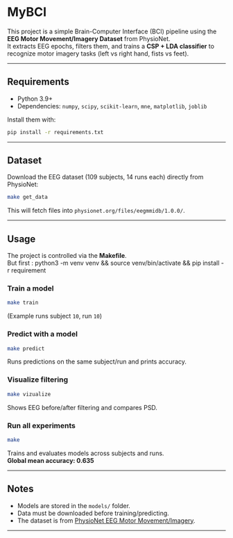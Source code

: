 # MyBCI

This project is a simple Brain-Computer Interface (BCI) pipeline using the **EEG Motor Movement/Imagery Dataset** from PhysioNet.  
It extracts EEG epochs, filters them, and trains a **CSP + LDA classifier** to recognize motor imagery tasks (left vs right hand, fists vs feet).

---

## Requirements

- Python 3.9+
- Dependencies: `numpy`, `scipy`, `scikit-learn`, `mne`, `matplotlib`, `joblib`

Install them with:

```bash
pip install -r requirements.txt
```

---

## Dataset

Download the EEG dataset (109 subjects, 14 runs each) directly from PhysioNet:

```bash
make get_data
```

This will fetch files into `physionet.org/files/eegmmidb/1.0.0/`.

---

## Usage

The project is controlled via the **Makefile**.  
But first : python3 -m venv venv && source venv/bin/activate && pip install -r requirement

### Train a model

```bash
make train
```

(Example runs subject `10`, run `10`)

### Predict with a model

```bash
make predict
```

Runs predictions on the same subject/run and prints accuracy.

### Visualize filtering

```bash
make vizualize
```

Shows EEG before/after filtering and compares PSD.

### Run all experiments

```bash
make
```

Trains and evaluates models across subjects and runs.  
**Global mean accuracy: 0.635**

---

## Notes

- Models are stored in the `models/` folder.  
- Data must be downloaded before training/predicting.  
- The dataset is from [PhysioNet EEG Motor Movement/Imagery](https://physionet.org/content/eegmmidb/1.0.0/).  

---